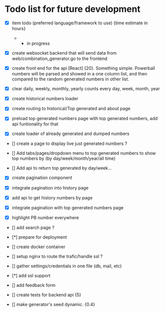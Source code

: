 # Todo list for future development
- [x] item todo (preferred language/framework to use) {time estimate in hours} 
   * - in progress

- [x] create websocket backend that will send data from web/combination_generator.go to the frontend

- [x] create front end for the api [React] {20}. Something simple. Powerball numbers will be parsed and showed in a one column list, and then compared to the random generated numbers in other list.

- [x] clear daily, weekly, monthly, yearly counts every day, week, month, year

- [x] create historical numbers loader

- [x] create routing to historical/Top generated and about page 

- [x] preload top generated numbers page with top generated numbers, add api funtionality for that

- [x] create loader of already generated and dumped numbers

- [] create a page to display live just generated numbers ?

- [] Add tabs/pages/dropdown menu to top generated numbers to show top numbers by (by day/week/month/year/all time)

- [] Add api to return top generated by day/week...

- [x] create pagination component

- [x] integrate pagination into history page

- [x] add api to get history numbers by page

- [x] integrate pagination with top generated numbers page

- [x] highlight PB number everywhere

- [] add search page ?

- [*] prepare for deployment 

- [] create docker container

- [] setup nginx to route the trafic/handle ssl ?

- [] gather settings/credentials in one file (db, mail, etc)

- [*] add ssl support 

- [] add feedback form

- [] create tests for backend api {5} 

- [] make generator's seed dynamic. {0.4}
